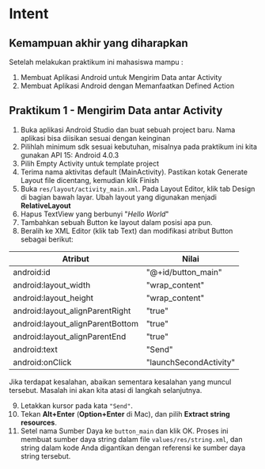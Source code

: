 # Intent

## Kemampuan akhir yang diharapkan

Setelah melakukan praktikum ini mahasiswa mampu :

1. Membuat Aplikasi Android untuk Mengirim Data antar Activity
2. Membuat Aplikasi Android dengan Memanfaatkan Defined Action

## Praktikum 1 - Mengirim Data antar Activity

1. Buka aplikasi Android Studio dan buat sebuah project baru. Nama aplikasi bisa diisikan sesuai dengan keinginan
2. Pilihlah minimum sdk sesuai kebutuhan, misalnya pada praktikum ini kita gunakan API 15: Android 4.0.3
3. Pilih Empty Activity untuk template project
4. Terima nama aktivitas default (MainActivity). Pastikan kotak Generate Layout file dicentang, kemudian klik Finish
5. Buka `res/layout/activity_main.xml`. Pada Layout Editor, klik tab Design di bagian bawah layar. Ubah layout yang digunakan menjadi **RelativeLayout**
6. Hapus TextView yang berbunyi "*Hello World*"
7. Tambahkan sebuah Button ke layout dalam posisi apa pun.
8. Beralih ke XML Editor (klik tab Text) dan modifikasi atribut Button sebagai berikut:

Atribut| Nilai
---|---
android:id |"@+id/button_main"
android:layout_width |"wrap_content"
android:layout_height |"wrap_content"
android:layout_alignParentRight |"true"
android:layout_alignParentBottom |"true"
android:layout_alignParentEnd |"true"
android:text |"Send"
android:onClick |"launchSecondActivity"

Jika terdapat kesalahan, abaikan sementara kesalahan yang muncul tersebut. Masalah ini akan kita atasi di langkah selanjutnya.

9. Letakkan kursor pada kata `"Send"`.
10. Tekan **Alt+Enter** (**Option+Enter** di Mac), dan pilih **Extract string resources**.
11. Setel nama Sumber Daya ke `button_main` dan klik OK.
Proses ini membuat sumber daya string dalam file `values/res/string.xml`, dan string dalam kode Anda digantikan
dengan referensi ke sumber daya string tersebut.
